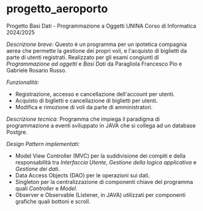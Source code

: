 # progetto_aeroporto
Progetto Basi Dati - Programmazione a Oggetti UNINA Corso di Informatica 2024/2025

*Descrizione breve:*
Questo è un programma per un ipotetica compagnia aerea che permette la gestione dei propri voli, e l'acquisto di biglietti da parte di utenti registrati.
Realizzato per gli esami congiunti di *Programmazione ad oggetti* e *Basi Dati* da Paragliola Francesco Pio e Gabriele Rosario Russo.

*Funzionalità*:
- Registrazione, accesso e cancellazione dell'account per utenti.
- Acquisto di biglietti e cancellazione di biglietti per utenti.
- Modifica e rimozione di voli da parte di amministratori.

*Descrizione tecnica:*
Programma che impiega il paradigma di programmazione a eventi sviluppato in JAVA che si collega ad un database Postgre.

*Design Pattern implementati:*
- Model View Controller (MVC) per la suddivisione dei compiti e della responsabilità tra *Interfaccia Utente*, *Gestione della logica applicativa* e *Gestione dei dati*. 
- Data Access Objects (DAO) per le operazioni sui dati.
- Singleton per la centralizzazione di componenti chiave del programma quali *Controller* e *Model*.
- Observer e Observable (Listener, in JAVA) utilizzati per componenti grafiche quali bottoni e scroll.
